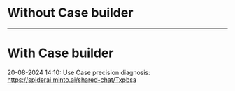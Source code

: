 # Without Case builder



---
# With Case builder

20-08-2024 14:10: Use Case precision diagnosis: https://spiderai.minto.ai/shared-chat/Txpbsa
